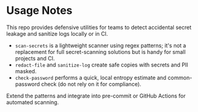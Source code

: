 # Usage Notes

This repo provides defensive utilities for teams to detect accidental secret leakage and sanitize logs locally or in CI.

- `scan-secrets` is a lightweight scanner using regex patterns; it's not a replacement for full secret-scanning solutions but is handy for small projects and CI.
- `redact-file` and `sanitize-log` create safe copies with secrets and PII masked.
- `check-password` performs a quick, local entropy estimate and common-password check (do not rely on it for compliance).

Extend the patterns and integrate into pre-commit or GitHub Actions for automated scanning.
